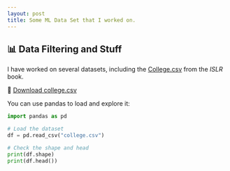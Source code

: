 ```yaml
---
layout: post
title: Some ML Data Set that I worked on.
---
```


## 📊 Data Filtering and Stuff

I have worked on several datasets, including the [College.csv](../assets/datasets/college.csv) from the *ISLR* book.

📁 [Download college.csv](../assets/datasets/college.csv)

You can use pandas to load and explore it:

```python
import pandas as pd

# Load the dataset
df = pd.read_csv("college.csv")

# Check the shape and head
print(df.shape)
print(df.head())
